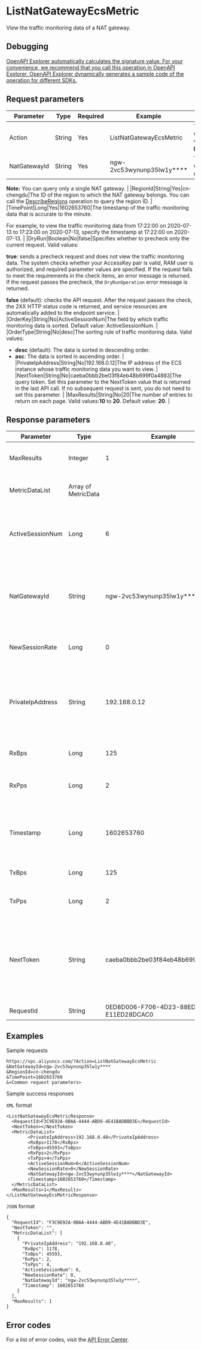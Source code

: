 # ListNatGatewayEcsMetric

View the traffic monitoring data of a NAT gateway.

## Debugging

[OpenAPI Explorer automatically calculates the signature value. For your convenience, we recommend that you call this operation in OpenAPI Explorer. OpenAPI Explorer dynamically generates a sample code of the operation for different SDKs.](https://api.aliyun.com/#product=Vpc&api=ListNatGatewayEcsMetric&type=RPC&version=2016-04-28)

## Request parameters

|Parameter|Type|Required|Example|Description|
|---------|----|--------|-------|-----------|
|Action|String|Yes|ListNatGatewayEcsMetric|The operation that you want to perform. Set the value to **ListNatGatewayEcsMetric**. |
|NatGatewayId|String|Yes|ngw-2vc53wynunp35lw1y\*\*\*\*|The ID of the NAT gateway whose traffic monitoring data you want to view.

**Note:** You can query only a single NAT gateway. |
|RegionId|String|Yes|cn-chengdu|The ID of the region to which the NAT gateway belongs. You can call the [DescribeRegions](~~36063~~) operation to query the region ID. |
|TimePoint|Long|Yes|1602653760|The timestamp of the traffic monitoring data that is accurate to the minute.

For example, to view the traffic monitoring data from 17:22:00 on 2020-07-13 to 17:23:00 on 2020-07-13, specify the timestamp at 17:22:00 on 2020-07-13. |
|DryRun|Boolean|No|false|Specifies whether to precheck only the current request. Valid values:

**true**: sends a precheck request and does not view the traffic monitoring data. The system checks whether your AccessKey pair is valid, RAM user is authorized, and required parameter values are specified. If the request fails to meet the requirements in the check items, an error message is returned. If the request passes the precheck, the `DryRunOperation` error message is returned.

**false** \(default\): checks the API request. After the request passes the check, the 2XX HTTP status code is returned, and service resources are automatically added to the endpoint service. |
|OrderKey|String|No|ActiveSessionNum|The field by which traffic monitoring data is sorted. Default value: ActiveSessionNum. |
|OrderType|String|No|desc|The sorting rule of traffic monitoring data. Valid values:

-   **desc** \(default\): The data is sorted in descending order.
-   **asc**: The data is sorted in ascending order. |
|PrivateIpAddress|String|No|192.168.0.12|The IP address of the ECS instance whose traffic monitoring data you want to view. |
|NextToken|String|No|caeba0bbb2be03f84eb48b699f0a4883|The query token. Set this parameter to the NextToken value that is returned in the last API call. If no subsequent request is sent, you do not need to set this parameter. |
|MaxResults|String|No|20|The number of entries to return on each page. Valid values:**10** to **20**. Default value: **20**. |

## Response parameters

|Parameter|Type|Example|Description|
|---------|----|-------|-----------|
|MaxResults|Integer|1|The number of entries to return on each page. |
|MetricDataList|Array of MetricData| |The list of traffic monitoring data. |
|ActiveSessionNum|Long|6|The number of concurrent connections per minute. Unit: connections |
|NatGatewayId|String|ngw-2vc53wynunp35lw1y\*\*\*\*|The ID of the NAT gateway whose traffic monitoring data you want to view. |
|NewSessionRate|Long|0|The new session rate. Unit: sessions/s |
|PrivateIpAddress|String|192.168.0.12|The IP address of the ECS instance whose traffic monitoring data you want to view. |
|RxBps|Long|125|Outbound bandwidth. Unit: bit/s. |
|RxPps|Long|2|Outbound data packets transferred per second. |
|Timestamp|Long|1602653760|The timestamp of the traffic monitoring data that is accurate to the minute. |
|TxBps|Long|125|Inbound bandwidth. Unit: bit/s. |
|TxPps|Long|2|Inbound data packet. Unit: count/s. |
|NextToken|String|caeba0bbb2be03f84eb48b699f0a4883|The token that is required for the next query. If the NextToken parameter is empty, no subsequent query will be sent. |
|RequestId|String|0ED8D006-F706-4D23-88ED-E11ED28DCAC0|The ID of the request. |

## Examples

Sample requests

```
https://vpc.aliyuncs.com/?Action=ListNatGatewayEcsMetric
&NatGatewayId=ngw-2vc53wynunp35lw1y****
&RegionId=cn-chengdu
&TimePoint=1602653760
&<Common request parameters>
```

Sample success responses

`XML` format

```
<ListNatGatewayEcsMetricResponse>
  <RequestId>F3C9E92A-0BAA-4444-ABD9-4E41BADBBD3E</RequestId>
  <NextToken></NextToken>
  <MetricDataList>
        <PrivateIpAddress>192.168.0.48</PrivateIpAddress>
        <RxBps>1178</RxBps>
        <TxBps>45593</TxBps>
        <RxPps>2</RxPps>
        <TxPps>4</TxPps>
        <ActiveSessionNum>6</ActiveSessionNum>
        <NewSessionRate>0</NewSessionRate>
        <NatGatewayId>ngw-2vc53wynunp35lw1y****</NatGatewayId>
        <Timestamp>1602653760</Timestamp>
  </MetricDataList>
  <MaxResults>1</MaxResults>
</ListNatGatewayEcsMetricResponse>
```

`JSON` format

```
{
  "RequestId": "F3C9E92A-0BAA-4444-ABD9-4E41BADBBD3E",
  "NextToken": "",
  "MetricDataList": [
    {
      "PrivateIpAddress": "192.168.0.48",
      "RxBps": 1178,
      "TxBps": 45593,
      "RxPps": 2,
      "TxPps": 4,
      "ActiveSessionNum": 6,
      "NewSessionRate": 0,
      "NatGatewayId": "ngw-2vc53wynunp35lw1y****",
      "Timestamp": 1602653760
    }
  ],
  "MaxResults": 1
}
```

## Error codes

For a list of error codes, visit the [API Error Center](https://error-center.alibabacloud.com/status/product/Vpc).

